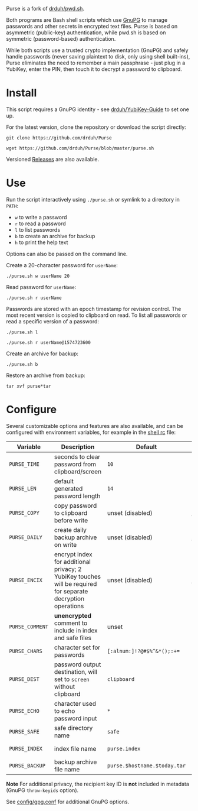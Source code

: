 Purse is a fork of [drduh/pwd.sh](https://github.com/drduh/pwd.sh).

Both programs are Bash shell scripts which use [GnuPG](https://www.gnupg.org/) to manage passwords and other secrets in encrypted text files. Purse is based on asymmetric (public-key) authentication, while pwd.sh is based on symmetric (password-based) authentication.

While both scripts use a trusted crypto implementation (GnuPG) and safely handle passwords (never saving plaintext to disk, only using shell built-ins), Purse eliminates the need to remember a main passphrase - just plug in a YubiKey, enter the PIN, then touch it to decrypt a password to clipboard.

# Install

This script requires a GnuPG identity - see [drduh/YubiKey-Guide](https://github.com/drduh/YubiKey-Guide) to set one up.

For the latest version, clone the repository or download the script directly:

```console
git clone https://github.com/drduh/Purse

wget https://github.com/drduh/Purse/blob/master/purse.sh
```

Versioned [Releases](https://github.com/drduh/Purse/releases) are also available.

# Use

Run the script interactively using `./purse.sh` or symlink to a directory in `PATH`:

- `w` to write a password
- `r` to read a password
- `l` to list passwords
- `b` to create an archive for backup
- `h` to print the help text

Options can also be passed on the command line.

Create a 20-character password for `userName`:

```console
./purse.sh w userName 20
```

Read password for `userName`:

```console
./purse.sh r userName
```

Passwords are stored with an epoch timestamp for revision control. The most recent version is copied to clipboard on read. To list all passwords or read a specific version of a password:

```console
./purse.sh l

./purse.sh r userName@1574723600
```

Create an archive for backup:

```console
./purse.sh b
```

Restore an archive from backup:

```console
tar xvf purse*tar
```

# Configure

Several customizable options and features are also available, and can be configured with environment variables, for example in the [shell rc](https://github.com/drduh/config/blob/master/zshrc) file:

Variable | Description | Default | Values
-|-|-|-
`PURSE_TIME` | seconds to clear password from clipboard/screen | `10` | any valid integer
`PURSE_LEN` | default generated password length | `14` | any valid integer
`PURSE_COPY` | copy password to clipboard before write | unset (disabled) | `1` or `true` to enable
`PURSE_DAILY` | create daily backup archive on write | unset (disabled) | `1` or `true` to enable
`PURSE_ENCIX` | encrypt index for additional privacy; 2 YubiKey touches will be required for separate decryption operations | unset (disabled) | `1` or `true` to enable
`PURSE_COMMENT` | **unencrypted** comment to include in index and safe files | unset | any valid string
`PURSE_CHARS` | character set for passwords | `[:alnum:]!?@#$%^&*();:+=` | any valid characters
`PURSE_DEST` | password output destination, will set to `screen` without clipboard | `clipboard` | `clipboard` or `screen`
`PURSE_ECHO` | character used to echo password input | `*` | any valid character
`PURSE_SAFE` | safe directory name | `safe` | any valid string
`PURSE_INDEX` | index file name | `purse.index` | any valid string
`PURSE_BACKUP` | backup archive file name | `purse.$hostname.$today.tar` | any valid string

**Note** For additional privacy, the recipient key ID is **not** included in metadata (GnuPG `throw-keyids` option).



See [config/gpg.conf](https://github.com/drduh/config/blob/master/gpg.conf) for additional GnuPG options.
